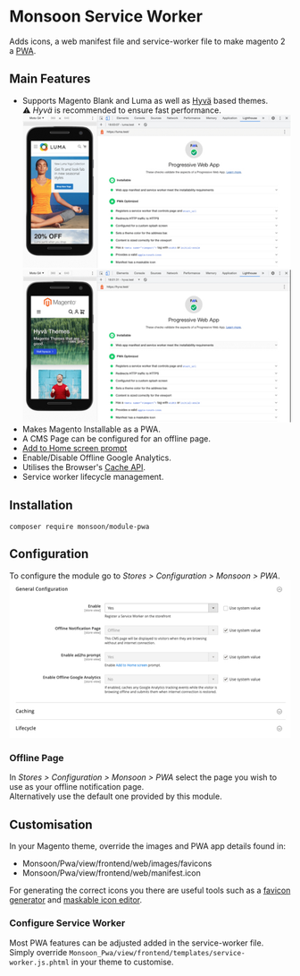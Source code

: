 # Monsoon Service Worker

Adds icons, a web manifest file and service-worker file to make magento 2 a [PWA](https://web.dev/pwa-checklist/).

## Main Features
- Supports Magento Blank and Luma as well as [Hyvä] based themes.   
⚠️ *Hyvä* is recommended to ensure fast performance.   
![luma pwa results](./doc/luma-pwa-results.jpg)   
![hyvä pwa results](doc/hyva-pwa-results.jpg)   
- Makes Magento Installable as a PWA.
- A CMS Page can be configured for an offline page.
- [Add to Home screen prompt](https://developer.mozilla.org/en-US/docs/Web/Progressive_web_apps/Add_to_home_screen)
- Enable/Disable Offline Google Analytics.
- Utilises the Browser's [Cache API].
- Service worker lifecycle management.

## Installation
```shell
composer require monsoon/module-pwa
```

## Configuration
To configure the module go to _Stores > Configuration > Monsoon > PWA_.    
![configuration options](doc/sys-config.jpg)

### Offline Page
In _Stores > Configuration > Monsoon > PWA_ select the page you wish to use as your offline notification page.   
Alternatively use the default one provided by this module.

## Customisation
In your Magento theme, override the images and PWA app details found in:
- Monsoon/Pwa/view/frontend/web/images/favicons
- Monsoon/Pwa/view/frontend/web/manifest.icon

For generating the correct icons you there are useful tools such as 
a [favicon generator](https://realfavicongenerator.net/) and [maskable icon editor](https://maskable.app/editor).

### Configure Service Worker
Most PWA features can be adjusted added in the service-worker file.    
Simply override `Monsoon_Pwa/view/frontend/templates/service-worker.js.phtml` in your theme to customise.

[Hyvä]: https://hyva.io/
[Cache API]:https://web.dev/cache-api-quick-guide/
